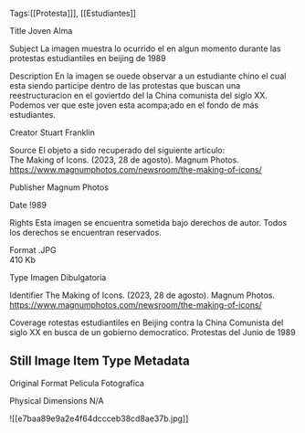 Tags:[[Protesta]]], [[Estudiantes]]

Title
Joven Alma

Subject
La imagen muestra lo ocurrido el en algun momento durante las protestas estudiantiles en beijing de 1989

Description
En la imagen se ouede observar a un estudiante chino el cual esta siendo participe dentro de las protestas que buscan una reestructuracion en el goviertdo del la China comunista del siglo XX. Podemos ver que este joven esta acompa;ado en el fondo de más estudiantes.

Creator
Stuart Franklin

Source
El objeto a sido recuperado del siguiente articulo:  
The Making of Icons. (2023, 28 de agosto). Magnum Photos. https://www.magnumphotos.com/newsroom/the-making-of-icons/

Publisher
Magnum Photos

Date
!989

Rights
Esta imagen se encuentra sometida bajo derechos de autor. Todos los derechos se encuentran reservados.

Format
.JPG  
410 Kb

Type
Imagen Dibulgatoria

Identifier
The Making of Icons. (2023, 28 de agosto). Magnum Photos. https://www.magnumphotos.com/newsroom/the-making-of-icons/

Coverage
rotestas estudiantiles en Beijing contra la China Comunista del siglo XX en busca de un gobierno democratico. Protestas del Junio de 1989

## Still Image Item Type Metadata

Original Format
Pelicula Fotografica

Physical Dimensions
N/A

![[e7baa89e9a2e4f64dccceb38cd8ae37b.jpg]]